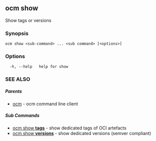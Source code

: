 ## ocm show

Show tags or versions

### Synopsis

```
ocm show <sub-command> ... <sub command> [<options>]
```

### Options

```
  -h, --help   help for show
```

### SEE ALSO

##### Parents

* [ocm](ocm.md)	 - ocm command line client


##### Sub Commands

* [ocm show <b>tags</b>](ocm_show_tags.md)	 - show dedicated tags of OCI artefacts
* [ocm show <b>versions</b>](ocm_show_versions.md)	 - show dedicated versions (semver compliant)

